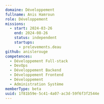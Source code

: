 ```yaml
---
domaine: Développement
fullname: Anis Hamroun
role: Développement
missions:
  - start: 2024-03-26
    end: 2024-08-26
    status: independent
    startups:
      - prelevements.deau
github: anislerouge
competences:
  - Développement Full-stack
  - DevOps
  - Développement Backend
  - Développement Frontend
  - Développement
  - Administration Système
memberType: beta
uuid: 1f81b59e-5c41-4a07-ac3d-59f6f3f2544e
---
```

